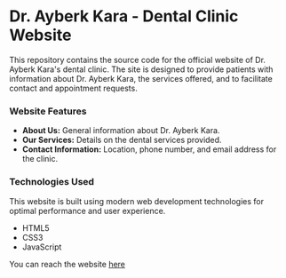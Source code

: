 <h1>Dr. Ayberk Kara - Dental Clinic Website</h1>
<p>This repository contains the source code for the official website of Dr. Ayberk Kara's dental clinic. The site is designed to provide patients with information about Dr. Ayberk Kara, the services offered, and to facilitate contact and appointment requests. </p>

<h3> Website Features</h3>
<ul>
  <li><strong>About Us:</strong> General information about Dr. Ayberk Kara.</li>
  <li><strong>Our Services:</strong> Details on the dental services provided.</li>
   <li><strong>Contact Information:</strong> Location, phone number, and email address for the clinic.</li>
</ul>

<h3>Technologies Used</h3>
<p>This website is built using modern web development technologies for optimal performance and user experience.</p>
<ul>
  <li>HTML5</li>
  <li>CSS3</li>
  <li>JavaScript</li>
</ul>

You can reach the website <a href="https://ayberkara.com/">here<a>
